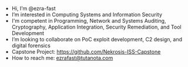 - Hi, I’m @ezra-fast
- I’m interested in Computing Systems and Information Security
- I'm competent in Programming, Network and Systems Auditing, Cryptography, Application Integration, Security Remediation, and Tool Development
- I’m looking to collaborate on PoC exploit development, C2 design, and digital forensics
- Capstone Project: https://github.com/Nekrosis-ISS-Capstone 
- How to reach me: ezrafast@tutanota.com

<!---
ezra-fast/ezra-fast is a ✨ special ✨ repository because its `README.md` (this file) appears on your GitHub profile.
You can click the Preview link to take a look at your changes.
--->
